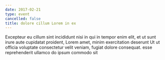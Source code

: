 ```yaml
---
date: 2017-02-21
type: event
cancelled: false
title: dolore cillum Lorem in ex
---
```

Excepteur eu cillum sint incididunt nisi in qui in tempor enim elit, et ut sunt irure aute cupidatat proident, Lorem amet, minim exercitation deserunt Ut ut officia voluptate consectetur velit veniam, fugiat dolore consequat. esse reprehenderit ullamco do ipsum commodo sit